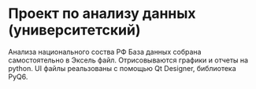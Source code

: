 # Проект по анализу данных (университетский)
Анализа национального соства РФ
База данных собрана самостоятельно в Эксель файл. Отрисовываются графики и отчеты на python. UI файлы реальзованы с помощью Qt Designer, библиотека PyQ6.
